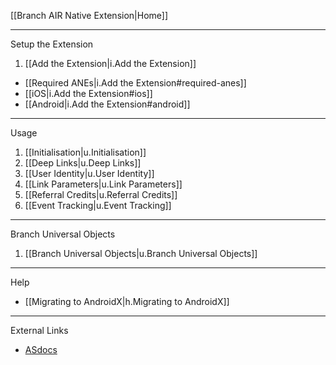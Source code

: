 [[Branch AIR Native Extension|Home]]

---

Setup the Extension

1. [[Add the Extension|i.Add the Extension]]
  - [[Required ANEs|i.Add the Extension#required-anes]]
  - [[iOS|i.Add the Extension#ios]]
  - [[Android|i.Add the Extension#android]]


--- 

Usage

1. [[Initialisation|u.Initialisation]]
2. [[Deep Links|u.Deep Links]]
3. [[User Identity|u.User Identity]]
4. [[Link Parameters|u.Link Parameters]]
5. [[Referral Credits|u.Referral Credits]]
6. [[Event Tracking|u.Event Tracking]]


---

Branch Universal Objects

1. [[Branch Universal Objects|u.Branch Universal Objects]]


---

Help

- [[Migrating to AndroidX|h.Migrating to AndroidX]]


---

External Links

- [ASdocs](https://distriqt.github.io/ANE-BranchIO/asdocs/)
